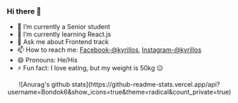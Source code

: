 ### Hi there 👋

- 🔭 I’m currently a Senior student
- 🌱 I’m currently learning React.js
- 💬 Ask me about Frontend track
- 📫 How to reach me: [Facebook-@kyrillos](https://www.facebook.com/kyrillosbondok), [Instagram-@kyrillos](https://www.instagram.com/kyrillos_bondok/)
- 😄 Pronouns: He/His
- ⚡ Fun fact: I love eating, but my weight is 50kg 😑

<div align="center">
![Anurag's github stats](https://github-readme-stats.vercel.app/api?username=Bondok6&show_icons=true&theme=radical&count_private=true)
</div>
